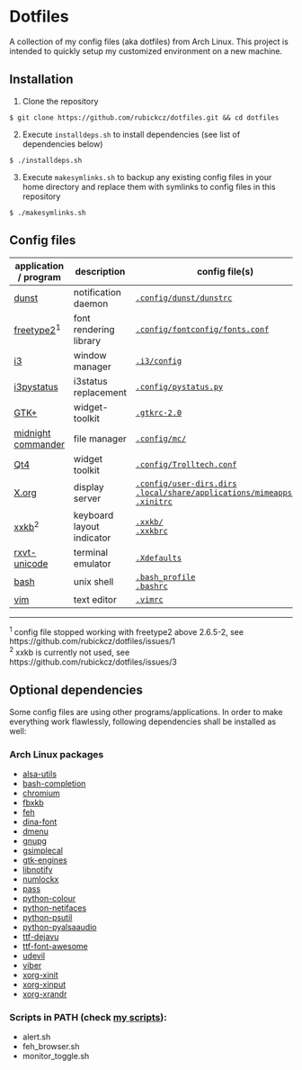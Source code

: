 # Dotfiles

A collection of my config files (aka dotfiles) from Arch Linux. This project is intended to quickly setup my customized environment on a new machine.

## Installation

1. Clone the repository
```
$ git clone https://github.com/rubickcz/dotfiles.git && cd dotfiles
```
2. Execute `installdeps.sh` to install dependencies (see list of dependencies below)
```
$ ./installdeps.sh
```
3. Execute `makesymlinks.sh` to backup any existing config files in your home directory and replace them with symlinks to config files in this repository
```
$ ./makesymlinks.sh
```

## Config files

| application / program  | description | config file(s) |
| ------------- | ------------- | ------------- |
| [dunst](https://www.archlinux.org/packages/community/i686/dunst/) | notification daemon | [`.config/dunst/dunstrc`](https://github.com/rubickcz/dotfiles/blob/master/dotfiles/.config/dunst/dunstrc) |
| [freetype2](https://www.archlinux.org/packages/extra/x86_64/freetype2/)<sup>1</sup> | font rendering library | [`.config/fontconfig/fonts.conf`](https://github.com/rubickcz/dotfiles/blob/master/dotfiles/.config/fontconfig/fonts.conf) |
| [i3](https://www.archlinux.org/groups/x86_64/i3/)  | window manager | [`.i3/config`](https://github.com/rubickcz/dotfiles/blob/master/dotfiles/.i3/config) |
| [i3pystatus](https://aur.archlinux.org/packages/i3pystatus/)  | i3status replacement | [`.config/pystatus.py`](https://github.com/rubickcz/dotfiles/blob/master/dotfiles/.config/pystatus.py) |
| [GTK+](https://www.archlinux.org/packages/extra/x86_64/gtk2/)  | widget-toolkit | [`.gtkrc-2.0`](https://github.com/rubickcz/dotfiles/blob/master/dotfiles/.gtkrc-2.0) |
| [midnight commander](https://www.archlinux.org/packages/community/x86_64/mc/)  | file manager | [`.config/mc/`](https://github.com/rubickcz/dotfiles/tree/master/dotfiles/.config/mc)  |
| [Qt4](https://www.archlinux.org/packages/extra/x86_64/freetype2/) | widget toolkit | [`.config/Trolltech.conf`](https://github.com/rubickcz/dotfiles/blob/master/dotfiles/.config/Trolltech.conf) |
| [X.org](https://www.archlinux.org/packages/extra/x86_64/freetype2/) | display server | [`.config/user-dirs.dirs`](https://github.com/rubickcz/dotfiles/blob/master/dotfiles/.config/user-dirs.dirs)<br>[`.local/share/applications/mimeapps.list`](https://github.com/rubickcz/dotfiles/blob/master/dotfiles/.local/share/applications/mimeapps.list)<br>[`.xinitrc`](https://github.com/rubickcz/dotfiles/blob/master/dotfiles/.xinitrc)  |
| [xxkb](https://www.archlinux.org/packages/community/x86_64/xxkb/)<sup>2</sup> | keyboard layout indicator |[`.xxkb/`](https://github.com/rubickcz/dotfiles/tree/master/dotfiles/.xxkb)<br>[`.xxkbrc`](https://github.com/rubickcz/dotfiles/blob/master/dotfiles/.xxkbrc)  |
| [rxvt-unicode](https://www.archlinux.org/packages/community/x86_64/rxvt-unicode/) | terminal emulator | [`.Xdefaults`](https://github.com/rubickcz/dotfiles/blob/master/dotfiles/.Xdefaults) |
| [bash](https://www.archlinux.org/packages/core/x86_64/bash/) | unix shell | [`.bash_profile`](https://github.com/rubickcz/dotfiles/blob/master/dotfiles/.bash_profile)<br>[`.bashrc`](https://github.com/rubickcz/dotfiles/blob/master/dotfiles/.bashrc)  |
| [vim](https://www.archlinux.org/packages/extra/x86_64/gvim/)  | text editor | [`.vimrc`](https://github.com/rubickcz/dotfiles/blob/master/dotfiles/.vimrc) |

<hr>
<sup>1</sup> config file stopped working with freetype2 above 2.6.5-2, see https://github.com/rubickcz/dotfiles/issues/1<br> 
<sup>2</sup> xxkb is currently not used, see https://github.com/rubickcz/dotfiles/issues/3


## Optional dependencies

Some config files are using other programs/applications. In order to make everything work flawlessly, following dependencies shall be installed as well:

### Arch Linux packages
* [alsa-utils](https://www.archlinux.org/packages/extra/x86_64/alsa-utils/)
* [bash-completion](https://www.archlinux.org/packages/extra/any/bash-completion/)
* [chromium](https://www.archlinux.org/packages/extra/x86_64/chromium/)
* [fbxkb](https://aur.archlinux.org/packages/fbxkb/)
* [feh](https://www.archlinux.org/packages/?name=feh)
* [dina-font](https://www.archlinux.org/packages/community/any/dina-font/)
* [dmenu](https://www.archlinux.org/packages/community/x86_64/dmenu/)
* [gnupg](https://www.archlinux.org/packages/core/x86_64/gnupg/)
* [gsimplecal](https://www.archlinux.org/packages/community/x86_64/gsimplecal/)
* [gtk-engines](https://www.archlinux.org/packages/extra/i686/gtk-engines/)
* [libnotify](https://www.archlinux.org/packages/extra/i686/libnotify/)
* [numlockx](https://www.archlinux.org/packages/community/x86_64/numlockx/)
* [pass](https://www.archlinux.org/packages/community/any/pass/)
* [python-colour](https://aur.archlinux.org/packages/python-colour/)
* [python-netifaces](https://www.archlinux.org/packages/community/x86_64/python-netifaces/)
* [python-psutil](https://www.archlinux.org/packages/community/x86_64/python-psutil/)
* [python-pyalsaaudio](https://aur.archlinux.org/packages/python-pyalsaaudio/)
* [ttf-dejavu](https://www.archlinux.org/packages/extra/any/ttf-dejavu/)
* [ttf-font-awesome](https://aur.archlinux.org/packages/ttf-font-awesome/)
* [udevil](https://www.archlinux.org/packages/community/x86_64/udevil/)
* [viber](https://aur.archlinux.org/packages/viber/)
* [xorg-xinit](https://www.archlinux.org/packages/extra/x86_64/xorg-xinit/)
* [xorg-xinput](https://www.archlinux.org/packages/extra/x86_64/xorg-xinput/)
* [xorg-xrandr](https://www.archlinux.org/packages/extra/x86_64/xorg-xrandr/)


### Scripts in PATH (check [my scripts](https://github.com/rubickcz/scripts)):
* alert.sh
* feh_browser.sh
* monitor_toggle.sh
